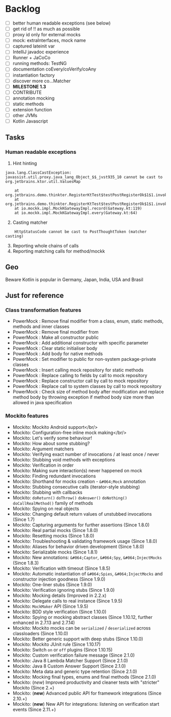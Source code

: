 # Backlog
- [ ] better human readable exceptions (see below)
- [ ] get rid of !! as much as possible
- [ ] proxy id only for external mocks
- [ ] mock: extraInterfaces, mock name
- [ ] captured lateinit var
- [ ] IntelliJ javadoc experience
- [ ] Runner + JaCoCo
- [ ] running methods: TestNG
- [ ] documentation coEvery/coVerify/coAny
- [ ] instantiation factory
- [ ] discover more co...Matcher
- [ ] **MILESTONE 1.3**
- [ ] CONTRIBUTE
- [ ] annotation mocking
- [ ] static methods
- [ ] extension function
- [ ] other JVMs
- [ ] Kotlin Javascript

## Tasks

### Human readable exceptions

1. Hint hinting
```
java.lang.ClassCastException: javassist.util.proxy.java_lang_Object_$$_jvst935_10 cannot be cast to org.jetbrains.ktor.util.ValuesMap

	at org.jetbrains.demo.thinkter.RegisterKtTest$testPostRegisterOk$1$1.invoke(RegisterKtTest.kt:51)
	at org.jetbrains.demo.thinkter.RegisterKtTest$testPostRegisterOk$1$1.invoke(RegisterKtTest.kt:20)
	at io.mockk.impl.MockKGatewayImpl.record(Gateway.kt:119)
	at io.mockk.impl.MockKGatewayImpl.every(Gateway.kt:64)
```
2. Casting matcher
```
    HttpStatusCode cannot be cast to PostThoughtToken (matcher casting)
```
3. Reporting whole chains of calls
4. Reporting matching calls for method/mockk

## Geo

Beware Kotlin is popular in Germany, Japan, India, USA and Brasil

## Just for reference

### Class transformation features
- PowerMock : Remove final modifier from a class, enum, static methods, methods and inner classes
- PowerMock : Remove final modifier from
- PowerMock : Make all constructor public
- PowerMock : Add additional constructor with specific parameter
- PowerMock : Clear static initialiser body
- PowerMock : Add body for native methods
- PowerMock : Set modifier to public for non-system package-private classes
- PowerMock : Insert calling mock repository for static methods
- PowerMock : Replace calling to fields by call to mock repository
- PowerMock : Replace constructor call by call to mock repository
- PowerMock : Replace call to system classes by call to mock repository
- PowerMock : Check size of method body after modification and replace method body by throwing exception if method body size more than allowed in java specification

### Mockito features
- Mockito: Mockito Android support</a></br/>
- Mockito: Configuration-free inline mock making</a></br/>
- Mockito: Let's verify some behaviour!
- Mockito: How about some stubbing?
- Mockito: Argument matchers
- Mockito: Verifying exact number of invocations / at least once / never
- Mockito: Stubbing void methods with exceptions
- Mockito: Verification in order
- Mockito: Making sure interaction(s) never happened on mock
- Mockito: Finding redundant invocations
- Mockito: Shorthand for mocks creation - `&#064;Mock` annotation
- Mockito: Stubbing consecutive calls (iterator-style stubbing)
- Mockito: Stubbing with callbacks
- Mockito: `doReturn()` `doThrow()` `doAnswer()` `doNothing()` `doCallRealMethod()` family of methods
- Mockito: Spying on real objects
- Mockito: Changing default return values of unstubbed invocations (Since 1.7)
- Mockito: Capturing arguments for further assertions (Since 1.8.0)
- Mockito: Real partial mocks (Since 1.8.0)
- Mockito: Resetting mocks (Since 1.8.0)
- Mockito: Troubleshooting & validating framework usage (Since 1.8.0)
- Mockito: Aliases for behavior driven development (Since 1.8.0)
- Mockito: Serializable mocks (Since 1.8.1)
- Mockito: New annotations: `&#064;Captor`, `&#064;Spy`, `&#064;InjectMocks` (Since 1.8.3)
- Mockito: Verification with timeout (Since 1.8.5)
- Mockito: Automatic instantiation of `&#064;Spies`, `&#064;InjectMocks` and constructor injection goodness (Since 1.9.0)
- Mockito: One-liner stubs (Since 1.9.0)
- Mockito: Verification ignoring stubs (Since 1.9.0)
- Mockito: Mocking details (Improved in 2.2.x)
- Mockito: Delegate calls to real instance (Since 1.9.5)
- Mockito: `MockMaker` API (Since 1.9.5)
- Mockito: BDD style verification (Since 1.10.0)
- Mockito: Spying or mocking abstract classes (Since 1.10.12, further enhanced in 2.7.13 and 2.7.14)
- Mockito: Mockito mocks can be `serialized` / `deserialized` across classloaders (Since 1.10.0)</a></h3><br/>
- Mockito: Better generic support with deep stubs (Since 1.10.0)</a></h3><br/>
- Mockito: Mockito JUnit rule (Since 1.10.17)
- Mockito: Switch `on` or `off` plugins (Since 1.10.15)
- Mockito: Custom verification failure message (Since 2.1.0)
- Mockito: Java 8 Lambda Matcher Support (Since 2.1.0)
- Mockito: Java 8 Custom Answer Support (Since 2.1.0)
- Mockito: Meta data and generic type retention (Since 2.1.0)
- Mockito: Mocking final types, enums and final methods (Since 2.1.0)
- Mockito: (*new*) Improved productivity and cleaner tests with "stricter" Mockito (Since 2.+)
- Mockito: (**new**) Advanced public API for framework integrations (Since 2.10.+)
- Mockito: (**new**) New API for integrations: listening on verification start events (Since 2.11.+)
